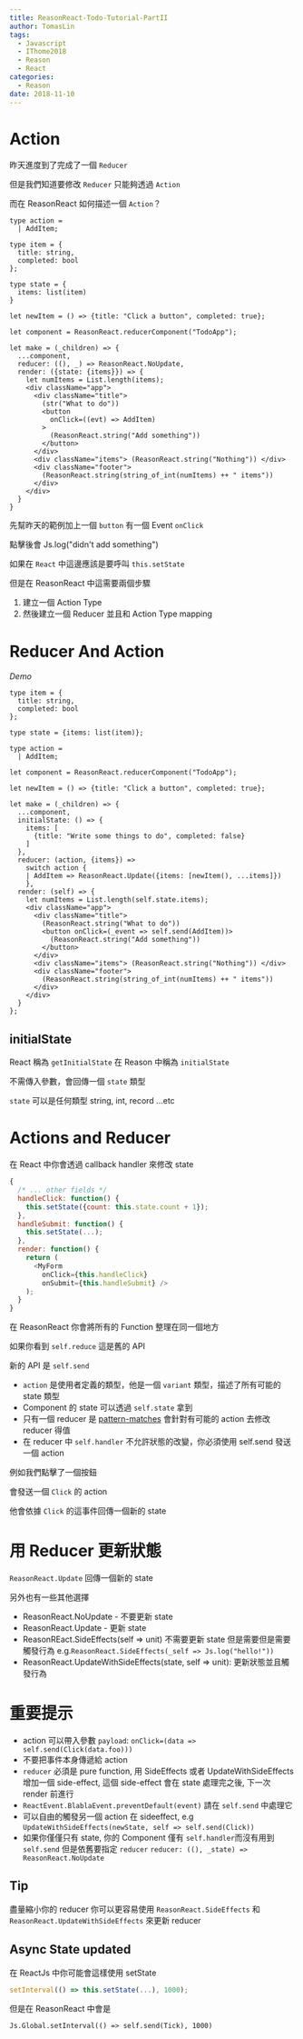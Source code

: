 ```yaml
---
title: ReasonReact-Todo-Tutorial-PartII
author: TomasLin
tags:
  - Javascript
  - IThome2018
  - Reason
  - React
categories:
  - Reason
date: 2018-11-10
---
```


# Action

昨天進度到了完成了一個 `Reducer`

但是我們知道要修改 `Reducer` 只能夠透過 `Action`

而在 ReasonReact 如何描述一個 `Action`？

```reason
type action = 
  | AddItem;

type item = {
  title: string,
  completed: bool
};

type state = {
  items: list(item)
}

let newItem = () => {title: "Click a button", completed: true};

let component = ReasonReact.reducerComponent("TodoApp");

let make = (_children) => {
  ...component,
  reducer: ((), _) => ReasonReact.NoUpdate,
  render: ({state: {items}}) => {
    let numItems = List.length(items);
    <div className="app">
      <div className="title">
        (str("What to do"))
        <button
          onClick=((evt) => AddItem)
        >
          (ReasonReact.string("Add something"))
        </button>
      </div>
      <div className="items"> (ReasonReact.string("Nothing")) </div>
      <div className="footer">
        (ReasonReact.string(string_of_int(numItems) ++ " items"))
      </div>
    </div>
  }
}
```

先幫昨天的範例加上一個 `button` 有一個 Event `onClick`

點擊後會 Js.log("didn't add something")

如果在 `React` 中這邊應該是要呼叫 `this.setState`

但是在 ReasonReact 中這需要兩個步驟

1. 建立一個 Action Type
2. 然後建立一個 Reducer 並且和 Action Type mapping

# Reducer And Action

*Demo*
```reason
type item = {
  title: string,
  completed: bool
};

type state = {items: list(item)};

type action =
  | AddItem;

let component = ReasonReact.reducerComponent("TodoApp");

let newItem = () => {title: "Click a button", completed: true};

let make = (_children) => {
  ...component,
  initialState: () => {
    items: [
      {title: "Write some things to do", completed: false}
    ]
  },
  reducer: (action, {items}) =>
    switch action {
    | AddItem => ReasonReact.Update({items: [newItem(), ...items]})
    },
  render: (self) => {
    let numItems = List.length(self.state.items);
    <div className="app">
      <div className="title">
        (ReasonReact.string("What to do"))
        <button onClick=(_event => self.send(AddItem))>
          (ReasonReact.string("Add something"))
        </button>
      </div>
      <div className="items"> (ReasonReact.string("Nothing")) </div>
      <div className="footer">
        (ReasonReact.string(string_of_int(numItems) ++ " items"))
      </div>
    </div>
  }
};
```

## initialState

React 稱為 `getInitialState` 在 Reason 中稱為 `initialState`

不需傳入參數，會回傳一個 `state` 類型

`state` 可以是任何類型 string, int, record ...etc

# Actions and Reducer

在 React 中你會透過 callback handler 來修改 state

```javascript
{
  /* ... other fields */
  handleClick: function() {
    this.setState({count: this.state.count + 1});
  },
  handleSubmit: function() {
    this.setState(...);
  },
  render: function() {
    return (
      <MyForm
        onClick={this.handleClick}
        onSubmit={this.handleSubmit} />
    );
  }
}
```

在 ReasonReact 你會將所有的 Function 整理在同一個地方

如果你看到 `self.reduce` 這是舊的 API

新的 API 是 `self.send`

* `action` 是使用者定義的類型，他是一個 `variant` 類型，描述了所有可能的 state 類型
* Component 的 state 可以透過 `self.state` 拿到
* 只有一個 reducer 是 [pattern-matches](https://reasonml.github.io/docs/en/pattern-matching.html) 會針對有可能的 action 去修改 reducer 得值
* 在 reducer 中 `self.handler` 不允許狀態的改變，你必須使用 self.send 發送一個 action

例如我們點擊了一個按鈕

會發送一個 `Click` 的 action

他會依據 `Click` 的這事件回傳一個新的 state

# 用 Reducer 更新狀態

`ReasonReact.Update` 回傳一個新的 state

另外也有一些其他選擇

* ReasonReact.NoUpdate - 不要更新 state
* ReasonReact.Update - 更新 state
* ReasonREact.SideEffects(self => unit) 不需要更新 state 但是需要但是需要觸發行為 e.g.`ReasonReact.SideEffects(_self => Js.log("hello!"))`
* ReasonReact.UpdateWithSideEffects(state, self => unit): 更新狀態並且觸發行為

# 重要提示

* action 可以帶入參數 `payload`: `onClick=(data => self.send(Click(data.foo)))`
* 不要把事件本身傳遞給 action
* `reducer` 必須是 pure function, 用 SideEffects 或者 UpdateWithSideEffects 增加一個 side-effect, 這個 side-effect 會在 state 處理完之後, 下一次 render 前進行
* `ReactEvent.BlablaEvent.preventDefault(event)` 請在  `self.send` 中處理它
* 可以自由的觸發另一個 action 在 sideeffect, e.g `UpdateWithSideEffects(newState, self => self.send(Click))`
* 如果你僅僅只有 state, 你的 Component 僅有 `self.handler`而沒有用到 `self.send` 但是依舊要指定 `reducer` `reducer: ((), _state) => ReasonReact.NoUpdate`

## Tip

盡量縮小你的 reducer 你可以更容易使用 `ReasonReact.SideEffects` 和 `ReasonReact.UpdateWithSideEffects` 來更新 reducer

## Async State updated

在 ReactJs 中你可能會這樣使用 setState

```javascript
setInterval(() => this.setState(...), 1000);
```

但是在 ReasonReact 中會是

```reason
Js.Global.setInterval(() => self.send(Tick), 1000)
```
